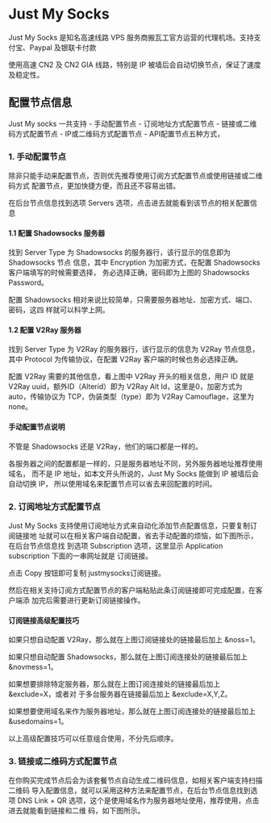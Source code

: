 # Just My Socks

Just My Socks 是知名高速线路 VPS 服务商搬瓦工官方运营的代理机场。支持支付宝、Paypal 及银联卡付款

使用高速 CN2 及 CN2 GIA 线路，特别是 IP 被墙后会自动切换节点，保证了速度及稳定性。

## 配置节点信息

Just My socks 一共支持
    - 手动配置节点
    - 订阅地址方式配置节点
    - 链接或二维码方式配置节点
    - IP或二维码方式配置节点
    - API配置节点五种方式，

### 1. 手动配置节点

除非只能手动来配置节点，否则优先推荐使用订阅方式配置节点或使用链接或二维码方式
配置节点，更加快捷方便，而且还不容易出错。

在后台节点信息找到选项 Servers 选项，点击进去就能看到该节点的相关配置信息

#### 1.1 配置 Shadowsocks 服务器

找到 Server Type 为 Shadowsocks 的服务器行，该行显示的信息即为 Shadowsocks 节点
信息，其中 Encryption 为加密方式，在配置 Shadowsocks 客户端填写的时候需要选择，
务必选择正确，密码即为上图的 Shadowsocks Password。

配置 Shadowsocks 相对来说比较简单，只需要服务器地址、加密方式、端口、密码，这四
样就可以科学上网。

#### 1.2 配置 V2Ray 服务器

找到 Server Type 为 V2Ray 的服务器行，该行显示的信息为 V2Ray 节点信息，其中
Protocol 为传输协议，在配置 V2Ray 客户端的时候也务必选择正确。

配置 V2Ray 需要的其他信息，看上图中 V2Ray 开头的相关信息，用户 ID 就是 V2Ray
uuid，额外ID（Alterid）即为 V2Ray Alt Id，这里是0，加密方式为 auto，传输协议为
TCP，伪装类型（type）即为 V2Ray Camouflage，这里为 none。

#### 手动配置节点说明

不管是 Shadowsocks 还是 V2Ray，他们的端口都是一样的。

各服务器之间的配置都是一样的，只是服务器地址不同，另外服务器地址推荐使用域名，
而不是 IP 地址，如本文开头所说的，Just My Socks 能做到 IP 被墙后会自动切换 IP，
所以使用域名来配置节点可以省去来回配置的时间。

### 2. 订阅地址方式配置节点

Just My Socks 支持使用订阅地址方式来自动化添加节点配置信息，只要复制订阅链接地
址就可以在相关客户端自动配置，省去手动配置的烦恼，如下图所示，在后台节点信息找
到选项 Subscription 选项，这里显示 Application subscription 下面的一串网址就是
订阅链接。

点击 Copy 按钮即可复制 justmysocks订阅链接。

然后在相关支持订阅方式配置节点的客户端粘贴此条订阅链接即可完成配置，在客户端添
加完后需要进行更新订阅链接操作。

#### 订阅链接高级配置技巧

如果只想自动配置 V2Ray，那么就在上图订阅链接处的链接最后加上 &noss=1。

如果只想自动配置 Shadowsocks，那么就在上图订阅连接处的链接最后加上 &novmess=1。

如果想要排除特定服务器，那么就在上图订阅连接处的链接最后加上 &exclude=X，或者对
于多台服务器在链接最后加上 &exclude=X,Y,Z。

如果想要使用域名来作为服务器地址，那么就在上图订阅连接处的链接最后加上
&usedomains=1。

以上高级配置技巧可以任意组合使用，不分先后顺序。

### 3. 链接或二维码方式配置节点

在你购买完成节点后会为该套餐节点自动生成二维码信息，如相关客户端支持扫描二维码
导入配置信息，就可以采用这种方法来配置节点，在后台节点信息找到选项 DNS Link +
QR 选项，这个是使用域名作为服务器地址使用，推荐使用，点击进去就能看到链接和二维
码，如下图所示。


